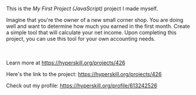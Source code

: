 This is the *My First Project (JavaScript)* project I made myself.


<p>Imagine that you're the owner of a new small corner shop. You are doing well and want to determine how much you earned in the first month. Create a simple tool that will calculate your net income. Upon completing this project, you can use this tool for your own accounting needs.</p><br/><br/>Learn more at <a href="https://hyperskill.org/projects/426?utm_source=ide&utm_medium=ide&utm_campaign=ide&utm_content=project-card">https://hyperskill.org/projects/426</a>

Here's the link to the project: https://hyperskill.org/projects/426

Check out my profile: https://hyperskill.org/profile/613242526